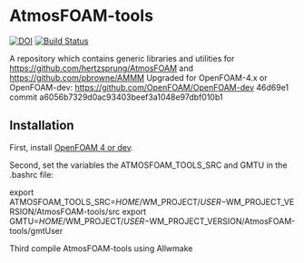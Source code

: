 # AtmosFOAM-tools
[![DOI](https://zenodo.org/badge/64257768.svg)](https://zenodo.org/badge/latestdoi/64257768)
[![Build Status](https://travis-ci.org/AtmosFOAM/AtmosFOAM-tools.svg?branch=master)](https://travis-ci.org/AtmosFOAM/AtmosFOAM-tools)

A repository  which contains generic libraries and utilities for
    https://github.com/hertzsprung/AtmosFOAM
    and
    https://github.com/pbrowne/AMMM
    Upgraded for OpenFOAM-4.x or OpenFOAM-dev:
    https://github.com/OpenFOAM/OpenFOAM-dev
    46d69e1 commit a6056b7329d0ac93403beef3a1048e97dbf010b1


## Installation
First, install [OpenFOAM 4 or dev](http://www.openfoam.org/download/).

Second, set the variables the ATMOSFOAM_TOOLS_SRC and GMTU in the .bashrc file:

export ATMOSFOAM_TOOLS_SRC=$HOME/$WM_PROJECT/$USER-$WM_PROJECT_VERSION/AtmosFOAM-tools/src
export GMTU=$HOME/$WM_PROJECT/$USER-$WM_PROJECT_VERSION/AtmosFOAM-tools/gmtUser

Third compile AtmosFOAM-tools using Allwmake


